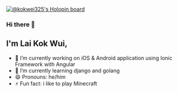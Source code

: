 [![@kokwei325's Holopin board](https://holopin.me/kokwei325)](https://holopin.io/@kokwei325)

### Hi there 👋

## I'm Lai Kok Wui,

- 🔭 I’m currently working on iOS & Android application using Ionic Framework with Angular
- 🌱 I’m currently learning django and golang
- 😄 Pronouns: he/him
- ⚡ Fun fact: i like to play Minecraft
